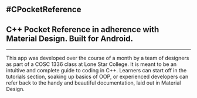 #CPocketReference
----------------


C++ Pocket Reference in adherence with Material Design. Built for Android.
------------------------------------------------------------------------

----------

This app was developed over the course of a month by a team of designers as part of a COSC 1336 class at Lone Star College. It is meant to be an intuitive and complete guide to coding in C++. Learners can start off in the tutorials section, soaking up basics of OOP, or experienced developers can refer back to the handy and beautiful documentation, laid out in Material Design.
